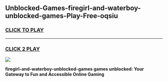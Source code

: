 
## Unblocked-Games-firegirl-and-waterboy-unblocked-games-Play-Free-oqsiu
<h3>
<a href="https://premium76.site?title=firegirl-and-waterboy-unblocked-games&ref=18A">CLICK TO PLAY</a></h3>
<hr>

<h3>
<a href="https://premium76.site?title=firegirl-and-waterboy-unblocked-games&ref=18A">CLICK 2 PLAY</a>
  
</h3>

<a href="https://premium76.site?title=firegirl-and-waterboy-unblocked-games&ref=18A"><img src="https://clearcache.store/games.png"></a>


**firegirl-and-waterboy-unblocked-games games unblocked: Your Gateway to Fun and Accessible Online Gaming**
